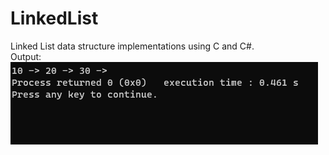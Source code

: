 # LinkedList
Linked List data structure implementations using C and C#. </br>
Output:
</br>
![](output.png)
